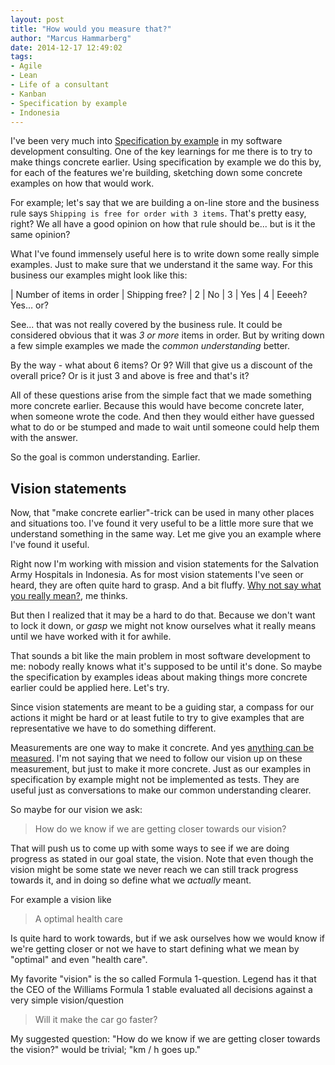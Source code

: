 ```yaml
---
layout: post
title: "How would you measure that?"
author: "Marcus Hammarberg"
date: 2014-12-17 12:49:02
tags:
- Agile
- Lean
- Life of a consultant
- Kanban
- Specification by example
- Indonesia
---
```


I've been very much into <a href="http://www.specificationbyexample.com">Specification by example</a> in my software development consulting. One of the key learnings for me there is to try to make things concrete earlier. Using specification by example we do this by, for each of the features we're building, sketching down some concrete examples on how that would work.

For example; let's say that we are building a on-line store and the business rule says <code>Shipping is free for order with 3 items</code>. That's pretty easy, right? We all have a good opinion on how that rule should be... but is it the same opinion?

<!-- excerpt-end -->

What I've found immensely useful here is to write down some really simple examples. Just to make sure that we understand it the same way. For this business our examples might look like this:

| Number of items in order | Shipping free?
| 2  | No
| 3  | Yes
| 4  | Eeeeh? Yes... or?

See... that was not really covered by the business rule. It could be considered obvious that it was *3 or more* items in order. But by writing down a few simple examples we made the *common understanding* better.

By the way - what about 6 items? Or 9? Will that give us a discount of the overall price? Or is it just 3 and above is free and that's it?

All of these questions arise from the simple fact that we made something more concrete earlier. Because this would have become concrete later, when someone wrote the code. And then they would either have guessed what to do or be stumped and made to wait until someone could help them with the answer.

So the goal is common understanding. Earlier.

## Vision statements

Now, that "make concrete earlier"-trick can be used in many other places and situations too. I've found it very useful to be a little more sure that we understand something in the same way. Let me give you an example where I've found it useful.

Right now I'm working with mission and vision statements for the Salvation Army Hospitals in Indonesia. As for most vision statements I've seen or heard, they are often quite hard to grasp. And a bit fluffy. <a href="http://www.marcusoft.net/2014/10/vision-statements.html">Why not say what you really mean?</a>, me thinks.

But then I realized that it may be a hard to do that. Because we don't want to lock it down, or *gasp* we might not know ourselves what it really means until we have worked with it for awhile.

That sounds a bit like the main problem in most software development to me: nobody really knows what it's supposed to be until it's done. So maybe the specification by examples ideas about making things more concrete earlier could be applied here. Let's try.

Since vision statements are meant to be a guiding star, a compass for our actions it might be hard or at least futile to try to give examples that are representative we have to do something different.

Measurements are one way to make it concrete. And yes <a href="http://www.marcusoft.net/2014/12/what-ive-learned-from-how-to-measure-anything.html">anything can be measured</a>. I'm not saying that we need to follow our vision up on these measurement, but just to make it more concrete. Just as our examples in specification by example might not be implemented as tests. They are useful just as conversations to make our common understanding clearer.

So maybe for our vision we ask:
<blockquote>How do we know if we are getting closer towards our vision?</blockquote>

That will push us to come up with some ways to see if we are doing progress as stated in our goal state, the vision. Note that even though the vision might be some state we never reach we can still track progress towards it, and in doing so define what we *actually* meant.

For example a vision like
<blockquote>A optimal health care</blockquote>
Is quite hard to work towards, but if we ask ourselves how we would know if we're getting closer or not we have to start defining what we mean by "optimal" and even "health care".

My favorite "vision" is the so called Formula 1-question. Legend has it that the CEO of the Williams Formula 1 stable evaluated all decisions against a very simple vision/question
<blockquote>Will it make the car go faster?</blockquote>
My suggested question: "How do we know if we are getting closer towards the vision?" would be trivial; "km / h goes up."
